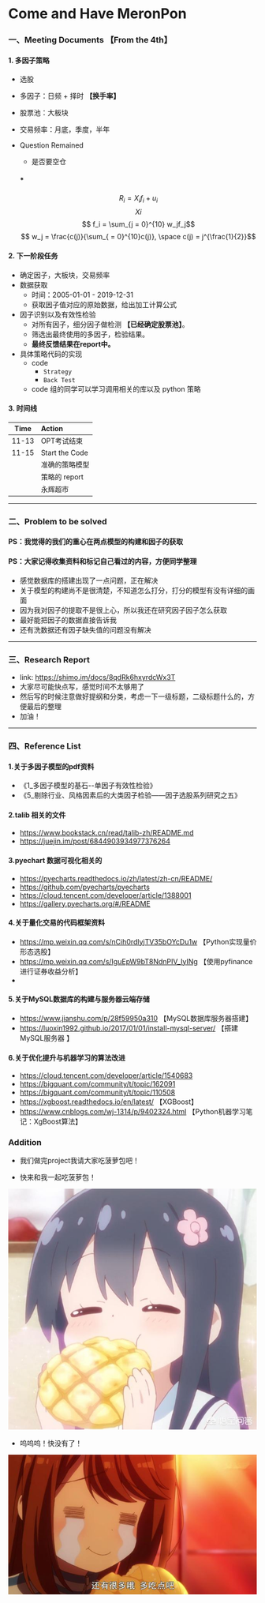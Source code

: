# Come and Have MeronPon


### 一、Meeting Documents 【From the 4th】
#### 1. 多因子策略
  * 选股
  * 多因子：日频 + 择时 **【换手率】**
  * 股票池：大板块
  * 交易频率：月底，季度，半年
  * Question Remained
    * 是否要空仓
    
    #### * 
    
    $$ R_i = X_if_i + u_i$$
    $$ Xi  $$
    $$ f_i = \sum_{j = 0}^{10} w_jf_j$$
    $$ w_j = \frac{c(j)}{\sum_{ = 0}^{10}c(j)}, \space c(j) = j^{\frac{1}{2}}$$
    

#### 2. 下一阶段任务
  * 确定因子，大板块，交易频率
  * 数据获取
    * 时间：2005-01-01 - 2019-12-31
    * 获取因子值对应的原始数据，给出加工计算公式
  * 因子识别以及有效性检验
    * 对所有因子，细分因子做检测 **【已经确定股票池】**。
    * 筛选出最终使用的多因子，检验结果。
    * **最终反馈结果在report中。**
  * 具体策略代码的实现
    * code 
      * `Strategy`
      * `Back Test`
    * code 组的同学可以学习调用相关的库以及 python 策略

#### 3. 时间线

| Time | Action |
| :-: | :-- |
| 11-13 | OPT考试结束 |
| 11-15 | Start the Code 
| | 准确的策略模型 |
| | 策略的 report |
| | 永辉超市 |


-----------------------------------------------

### 二、Problem to be solved

#### PS：我觉得的我们的重心在两点模型的构建和因子的获取
#### PS：大家记得收集资料和标记自己看过的内容，方便同学整理

* 感觉数据库的搭建出现了一点问题，正在解决
* 关于模型的构建尚不是很清楚，不知道怎么打分，打分的模型有没有详细的画面
* 因为我对因子的提取不是很上心，所以我还在研究因子因子怎么获取
* 最好能把因子的数据直接告诉我
* 还有洗数据还有因子缺失值的问题没有解决


-----------------------------------------------

### 三、Research Report

* link: https://shimo.im/docs/8qdRk6hxyrdcWx3T
* 大家尽可能快点写，感觉时间不太够用了
* 然后写的时候注意做好提纲和分类，考虑一下一级标题，二级标题什么的，方便最后的整理
* 加油！

-----------------------------------------------


### 四、Reference List

#### 1.关于多因子模型的pdf资料
* 《1_多因子模型的基石--单因子有效性检验》
* 《5_剔除行业、风格因素后的大类因子检验——因子选股系列研究之五》


#### 2.talib 相关的文件
* https://www.bookstack.cn/read/talib-zh/README.md
* https://juejin.im/post/6844903934977376264

#### 3.pyechart 数据可视化相关的
* https://pyecharts.readthedocs.io/zh/latest/zh-cn/README/
* https://github.com/pyecharts/pyecharts
* https://cloud.tencent.com/developer/article/1388001
* https://gallery.pyecharts.org/#/README

#### 4.关于量化交易的代码框架资料
* https://mp.weixin.qq.com/s/nCih0rdlyjTV35bOYcDu1w 【Python实现量价形态选股】
* https://mp.weixin.qq.com/s/IguEpW9bT8NdnPIV_IyINg 【使用pyfinance进行证券收益分析】
* 

#### 5.关于MySQL数据库的构建与服务器云端存储
* https://www.jianshu.com/p/28f59950a310 【MySQL数据库服务器搭建】
* https://luoxin1992.github.io/2017/01/01/install-mysql-server/ 【搭建MySQL服务器
】

#### 6.关于优化提升与机器学习的算法改进
* https://cloud.tencent.com/developer/article/1540683
* https://bigquant.com/community/t/topic/162091
* https://bigquant.com/community/t/topic/110508
* https://xgboost.readthedocs.io/en/latest/ 【XGBoost】
* https://www.cnblogs.com/wj-1314/p/9402324.html 【Python机器学习笔记：XgBoost算法】

### Addition
* 我们做完project我请大家吃菠萝包吧！

* 快来和我一起吃菠萝包！  

![Image text](Plots_of_Daniel/113e20008e27ed68ff9c6.jpeg)

* 呜呜呜！快没有了！  

![Image text](Plots_of_Daniel/e4fe06b2d63a4140acc0fa38ee263a0b.jpeg)
